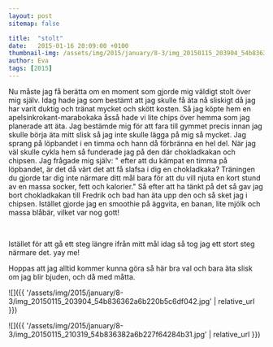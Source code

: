 ```yaml
---
layout: post
sitemap: false

title:  "stolt"
date:   2015-01-16 20:09:00 +0100
thumbnail-img: /assets/img/2015/january/8-3/img_20150115_203904_54b836362a6b220b5c6df042.jpg
author: Eva
tags: [2015]
---
```


Nu måste jag få berätta om en moment som gjorde mig väldigt stolt över mig själv. Idag hade jag som bestämt att jag skulle få äta nå sliskigt då jag har varit duktig och tränat mycket och skött kosten. Så jag köpte hem en apelsinkrokant-marabokaka åsså hade vi lite chips över hemma som jag planerade att äta. Jag bestämde mig för att fara till gymmet precis innan jag skulle börja äta mitt slisk så jag inte skulle lägga på mig så mycket. Jag sprang på löpbandet i en timma och hann då förbränna en hel del. När jag väl skulle cykla hem så funderade jag på den där chokladkakan och chipsen. Jag frågade mig själv: " efter att du kämpat en timma på löpbandet, är det då värt det att få slafsa i dig en chokladkaka? Träningen du gjorde tar dig inte närmare ditt mål bara för att du vill njuta en kort stund av en massa socker, fett och kalorier." Så efter att ha tänkt på det så gav jag bort chokladkakan till Fredrik och bad han äta upp den och så sket jag i chipsen. Istället gjorde jag en smoothie på äggvita, en banan, lite mjölk och massa blåbär, vilket var nog gott!




 




Istället för att gå ett steg längre ifrån mitt mål idag så tog jag ett stort steg närmare det. yay me! 

Hoppas att jag alltid kommer kunna göra så här bra val och bara äta slisk om jag blir bjuden, och då med måtta.

![]({{ '/assets/img/2015/january/8-3/img_20150115_203904_54b836362a6b220b5c6df042.jpg'  | relative_url }})

![]({{ '/assets/img/2015/january/8-3/img_20150115_210319_54b836382a6b227f64284b31.jpg'  | relative_url }})

